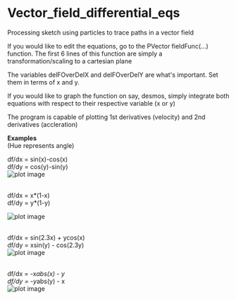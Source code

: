 # Vector_field_differential_eqs
Processing sketch using particles to trace paths in a vector field
<br>

If you would like to edit the equations, go to the PVector fieldFunc(...) function.
The first 6 lines of this function are simply a transformation/scaling to a cartesian plane
<br>

The variables delFOverDelX and delFOverDelY are what's important.
Set them in terms of x and y.
<br>

If you would like to graph the function on say, desmos, simply integrate both equations with respect to their respective variable (x or y)
<br>

The program is capable of plotting 1st derivatives (velocity) and 2nd derivatives (accleration)
<br>

**Examples**
<br>
(Hue represents angle)

df/dx = sin(x)-cos(x)
<br>
df/dy = cos(y)-sin(y)
<br>
![plot image](https://i.imgur.com/s0JyUwU.jpg)
<br>
<br>

df/dx = x*(1-x)
<br>
df/dy = y*(1-y)
<br>

![plot image](https://i.imgur.com/YKoDfKk.jpg)
<br>
<br>

df/dx = sin(2.3x) + ycos(x)
<br>
df/dy = xsin(y) - cos(2.3y)
<br>
![plot image](https://i.imgur.com/g3RYBa8.jpg)
<br>
<br>

df/dx = -x*abs(x) - y
<br>
df/dy = -y*abs(y) - x
<br>
![plot image](https://i.imgur.com/P1sAnsx.png)
<br>
<br>
